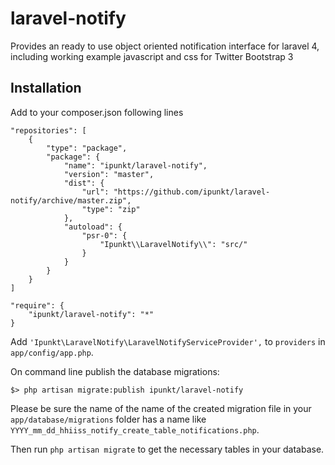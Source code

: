 # laravel-notify

Provides an ready to use object oriented notification interface for laravel 4, including working example javascript and css for Twitter Bootstrap 3

## Installation

Add to your composer.json following lines

	"repositories": [
		{
			"type": "package",
			"package": {
				"name": "ipunkt/laravel-notify",
				"version": "master",
				"dist": {
					"url": "https://github.com/ipunkt/laravel-notify/archive/master.zip",
					"type": "zip"
				},
				"autoload": {
					"psr-0": {
						"Ipunkt\\LaravelNotify\\": "src/"
					}
				}
			}
		}
	]

	"require": {
		"ipunkt/laravel-notify": "*"
	}

Add `'Ipunkt\LaravelNotify\LaravelNotifyServiceProvider',` to `providers` in `app/config/app.php`.

On command line publish the database migrations:

	$> php artisan migrate:publish ipunkt/laravel-notify

Please be sure the name of the name of the created migration file in your `app/database/migrations` folder has a name
 like `YYYY_mm_dd_hhiiss_notify_create_table_notifications.php`.

Then run `php artisan migrate` to get the necessary tables in your database.

